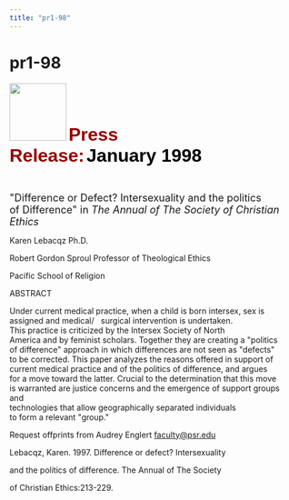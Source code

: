 ```yaml
---
title: "pr1-98"
---
```


# pr1-98

  
<IMG SRC="/img/logo100.gif" HEIGHT="101" WIDTH="100" /> **<FONT FACE="Arial,Helvetica"><FONT COLOR="#990000"><FONT SIZE="+3">Press<br />Release:</FONT></FONT> <FONT COLOR="#000000"><FONT SIZE="+3">January 1998</FONT></FONT></FONT>**  
  
  
&nbsp;  
  


<FONT SIZE="+1">"Difference or Defect? Intersexuality and the politics<br />of Difference" in <I>The Annual of The Society of Christian Ethics</I></FONT>  
  


Karen Lebacqz Ph.D.  
  
Robert Gordon Sproul Professor of Theological Ethics  
  
Pacific School of Religion  
  


ABSTRACT  
  


Under current medical practice, when a child is born intersex, sex is  
assigned and medical/&nbsp;&nbsp; surgical intervention is undertaken.  
This practice is criticized by the Intersex Society of North&nbsp;&nbsp;  
America and by feminist scholars. Together they are creating a "politics  
of difference" approach in which differences are not seen as "defects"  
to be corrected. This paper analyzes the reasons offered in support of  
current medical practice and of the politics of difference, and argues  
for a move toward the latter. Crucial to the determination that this move  
is warranted are justice concerns and the emergence of support groups and  
technologies that allow geographically separated individuals&nbsp;&nbsp;&nbsp;&nbsp;&nbsp;&nbsp;&nbsp;&nbsp;  
to form a relevant "group."  
  


Request offprints from Audrey Englert <faculty@psr.edu>  
  


Lebacqz, Karen. 1997. Difference or defect? Intersexuality  
  
and the politics of difference. The Annual of The Society  
  
of Christian Ethics:213-229.  
  
&nbsp;  
  
&nbsp;  
  
&nbsp;  
  
&nbsp;  
  
&nbsp;